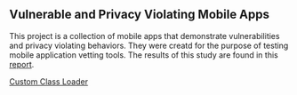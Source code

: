 ## Vulnerable and Privacy Violating Mobile Apps

This project is a collection of mobile apps that demonstrate vulnerabilities and privacy violating behaviors.  They were creatd for the purpose of testing mobile application vetting tools.  The results of this study are found in this [report](https://github.com/mitre/vulnerable-mobile-apps/raw/master/Analyzing%20the%20Effectiveness%20of%20Mobile%20App%20Vetting%20Tools%20Final%20(wo%20vendors).docx).

[Custom Class Loader](https://github.com/mpeck12/custom-class-loader)


